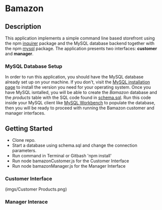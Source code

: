 # Bamazon

## Description

This application implements a simple command line based storefront using the npm [inquirer](https://www.npmjs.com/package/inquirer) package and the MySQL database backend together with the npm [mysql](https://www.npmjs.com/package/mysql) package. The application presents two interfaces: **customer** and **manager**.

### MySQL Database Setup

In order to run this application, you should have the MySQL database already set up on your machine. If you don't, visit the [MySQL installation page](https://dev.mysql.com/doc/refman/5.6/en/installing.html) to install the version you need for your operating system. Once you have MySQL isntalled, you will be able to create the *Bamazon* database and the *products* table with the SQL code found in [schema.sql](schema.sql). Run this code inside your MySQL client like [MySQL Workbench](https://dev.mysql.com/downloads/workbench/) to populate the database, then you will be ready to proceed with running the Bamazon customer and manager interfaces.


## Getting Started

- Clone repo.
- Start a database using schema.sql and change the connection parameters.
- Run command in Terminal or Gitbash 'npm install'
- Run node bamazonCustomer.js for the Customer Interface
- Run node bamazonManager.js for the Manager Interface

### Customer Interface
(imgs/Customer Products.png)


### Manager Interace

